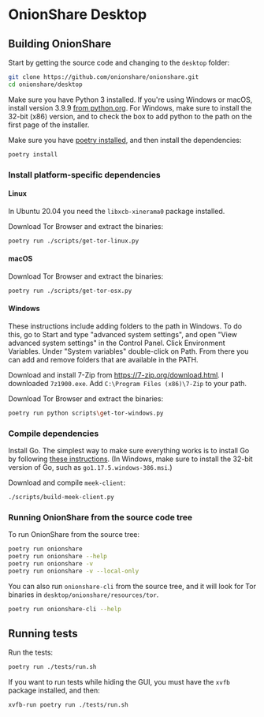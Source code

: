 # OnionShare Desktop

## Building OnionShare

Start by getting the source code and changing to the `desktop` folder:

```sh
git clone https://github.com/onionshare/onionshare.git
cd onionshare/desktop
```

Make sure you have Python 3 installed. If you're using Windows or macOS, install version 3.9.9 [from python.org](https://www.python.org/downloads/release/python-399/). For Windows, make sure to install the 32-bit (x86) version, and to check the box to add python to the path on the first page of the installer.

Make sure you have [poetry installed](https://python-poetry.org/docs/#installation), and then install the dependencies:

```sh
poetry install
```

### Install platform-specific dependencies

#### Linux

In Ubuntu 20.04 you need the `libxcb-xinerama0` package installed.

Download Tor Browser and extract the binaries:

```sh
poetry run ./scripts/get-tor-linux.py
```

#### macOS

Download Tor Browser and extract the binaries:

```sh
poetry run ./scripts/get-tor-osx.py
```

#### Windows

These instructions include adding folders to the path in Windows. To do this, go to Start and type "advanced system settings", and open "View advanced system settings" in the Control Panel. Click Environment Variables. Under "System variables" double-click on Path. From there you can add and remove folders that are available in the PATH.

Download and install 7-Zip from https://7-zip.org/download.html. I downloaded `7z1900.exe`. Add `C:\Program Files (x86)\7-Zip` to your path.

Download Tor Browser and extract the binaries:

```sh
poetry run python scripts\get-tor-windows.py
```

### Compile dependencies

Install Go. The simplest way to make sure everything works is to install Go by following [these instructions](https://golang.org/doc/install). (In Windows, make sure to install the 32-bit version of Go, such as `go1.17.5.windows-386.msi`.)

Download and compile `meek-client`:

```sh
./scripts/build-meek-client.py
```

### Running OnionShare from the source code tree

To run OnionShare from the source tree:

```sh
poetry run onionshare
poetry run onionshare --help
poetry run onionshare -v
poetry run onionshare -v --local-only
```

You can also run `onionshare-cli` from the source tree, and it will look for Tor binaries in `desktop/onionshare/resources/tor`.

```sh
poetry run onionshare-cli --help
```

## Running tests

Run the tests:

```sh
poetry run ./tests/run.sh
```

If you want to run tests while hiding the GUI, you must have the `xvfb` package installed, and then:

```sh
xvfb-run poetry run ./tests/run.sh
```
